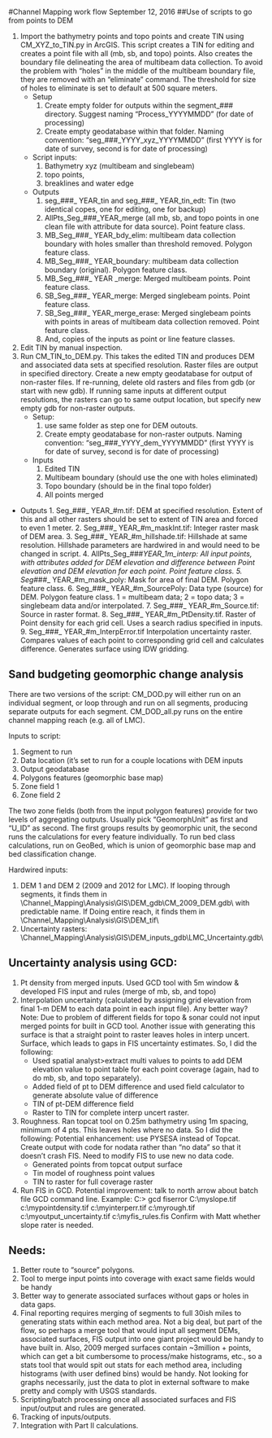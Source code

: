 
#Channel Mapping work flow
September 12, 2016
##Use of scripts to go from points to DEM
1. Import the bathymetry points and topo points and create TIN using CM_XYZ_to_TIN.py in ArcGIS. This script creates a TIN for editing and creates a point file with all (mb, sb, and topo) points. Also creates the boundary file delineating the area of multibeam data collection. To avoid the problem with “holes” in the middle of the multibeam boundary file, they are removed with an “eliminate” command. The threshold for size of holes to eliminate is set to default at 500 square meters.
    * Setup
        1. Create empty folder for outputs within the segment_### directory. Suggest naming “Process_YYYYMMDD” (for date of processing)
        2. Create empty geodatabase within that folder. Naming convention: “seg_###_YYYY_xyz_YYYYMMDD” (first YYYY is for date of survey, second is for date of processing)
    * Script inputs:
        1. Bathymetry xyz (multibeam and singlebeam)
        2. topo points, 
        3. breaklines and water edge
    * Outputs
        1. seg_###_ YEAR_tin and seg_###_ YEAR_tin_edt: Tin (two identical copes, one for editing, one for backup)
        2. AllPts_Seg_###_YEAR_merge (all mb, sb, and topo points in one clean file with attribute for data source). Point feature class.
        3. MB_Seg_###_ YEAR_bdy_elim: multibeam data collection boundary with holes smaller than threshold removed. Polygon feature class.
        4. MB_Seg_###_ YEAR_boundary: multibeam data collection boundary (original). Polygon feature class.
        5. MB_Seg_###_ YEAR _merge: Merged multibeam points. Point feature class.
        6. SB_Seg_###_ YEAR_merge: Merged singlebeam points. Point feature class.
        7. SB_Seg_###_ YEAR_merge_erase: Merged singlebeam points with points in areas of multibeam data collection removed. Point feature class.
        8. And, copies of the inputs as point or line feature classes.
2. Edit TIN by manual inspection.
3. Run CM_TIN_to_DEM.py. This takes the edited TIN and produces DEM and associated data sets at specified resolution. Raster files are output in specified directory. Create a new empty geodatabase for output of non-raster files. If re-running, delete old rasters and files from gdb (or start with new gdb). If running same inputs at different output resolutions, the rasters can go to same output location, but specify new empty gdb for non-raster outputs.
    * Setup: 
        1. use same folder as step one for DEM outouts.
        2. Create empty geodatabase for non-raster outputs. Naming convention: “seg_###_YYYY_dem_YYYYMMDD” (first YYYY is for date of survey, second is for date of processing)
    * Inputs
        1. Edited TIN
        2. Multibeam boundary (should use the one with holes eliminated)
        3. Topo boundary (should be in the final topo folder)
        4. All points merged
* Outputs
        1. Seg_###_ YEAR_#m.tif: DEM at specified resolution. Extent of this and all other rasters should be set to extent of TIN area and forced to even 1 meter.
        2. Seg_###_ YEAR_#m_maskInt.tif: Integer raster mask of DEM area.
        3. Seg_###_ YEAR_#m_hillshade.tif: Hillshade at same resolution. Hillshade parameters are hardwired in and would need to be changed in script.
        4. 	AllPts_Seg_###_YEAR_1m_interp: All input points, with attributes added for DEM elevation and difference between Point elevation and DEM elevation for each point.  Point feature class.
        5. Seg_###_ YEAR_#m_mask_poly: Mask for area of final DEM. Polygon feature class.
        6. Seg_###_ YEAR_#m_SourcePoly: Data type (source) for DEM. Polygon feature class. 1 = multibeam data; 2 = topo data; 3 = singlebeam data and/or interpolated.
        7. Seg_###_ YEAR_#m_Source.tif: Source in raster format.
        8. Seg_###_ YEAR_#m_PtDensity.tif. Raster of  Point density for each grid cell. Uses a search radius specified in inputs.
        9. Seg_###_ YEAR_#m_InterpError.tif Interpolation uncertainty raster. Compares values of each point to corresponding grid cell and calculates difference. Generates surface using IDW gridding.
## Sand budgeting geomorphic change analysis
There are two versions of the script: CM_DOD.py will either run on an individual segment, or loop through and run on all segments, producing separate outputs for each segment. CM_DOD_all.py runs on the entire channel mapping reach (e.g. all of LMC).

Inputs to script:
1.	Segment to run
2.	Data location (it’s set to run for a couple locations with DEM inputs
3.	Output geodatabase
4.	Polygons features (geomorphic base map)
5.	Zone field 1
6.	Zone field 2

The two zone fields (both from the input polygon features) provide for two levels of aggregating outputs.  Usually pick “GeomorphUnit” as first and “U_ID” as second. The first groups results by geomorphic unit, the second runs the calculations for every feature individually. To run bed class calculations, run on GeoBed, which is union of geomorphic base map and bed classification change.

Hardwired inputs:
1. DEM 1 and DEM 2 (2009 and 2012 for LMC).  If looping through segments, it finds them in \\Channel_Mapping\\Analysis\\GIS\\DEM_gdb\\CM_2009_DEM.gdb\\ with predictable name. If Doing entire reach, it finds them in \\Channel_Mapping\\Analysis\\GIS\\DEM_tif\\ 
2. Uncertainty rasters: \\Channel_Mapping\\Analysis\\GIS\\DEM_inputs_gdb\\LMC_Uncertainty.gdb\\
## Uncertainty analysis using GCD:
1. Pt density from merged inputs. Used GCD tool with 5m window & developed FIS input and rules (merge of mb, sb, and topo)
2. Interpolation uncertainty (calculated by assigning grid elevation from final 1-m DEM to each data point in each input file). Any better way? Note: Due to problem of different fields for topo & sonar could not input merged points for built in GCD tool. Another issue with generating this surface is that a straight point to raster leaves holes in interp uncert. Surface, which leads to gaps in FIS uncertainty estimates. So, I did the following:
    * Used spatial analyst>extract multi values to points to add DEM elevation value to point table for each point coverage (again, had to do mb, sb, and topo separately).
    * Added field of pt to DEM difference and used field calculator to generate absolute value of difference
    * TIN of pt-DEM difference field
    * Raster to TIN for complete interp uncert raster.
3. Roughness. Ran topcat tool on 0.25m bathymetry using 1m spacing, minimum of 4 pts. This leaves holes where no data. So I did the following:  Potential enhancement: use PYSESA instead of Topcat. Create output with code for nodata rather than “no data” so that it doesn’t crash FIS. Need to modify FIS to use new no data code.
    * Generated points from topcat output surface
    * Tin model of roughness point values
    * TIN to raster for full coverage raster
4. Run FIS in GCD.  Potential improvement:  talk to north arrow about batch file GCD command line. Example: C:> gcd fiserror C:\myslope.tif c:\mypointdensity.tif c:\myinterperr.tif c:\myrough.tif c:\myoutput_uncertainty.tif c:\myfis_rules.fis
Confirm with Matt whether slope rater is needed.

## Needs:
1. Better route to “source” polygons. 
2.	Tool to merge input points into coverage with exact same fields would be handy
3.	Better way to generate associated surfaces without gaps or holes in data gaps. 
4.	Final reporting requires merging of segments to full 30ish miles to generating stats within each method area. Not a big deal, but part of the flow, so perhaps a merge tool that would input all segment DEMs, associated surfaces, FIS output into one giant project would be handy to have built in. Also, 2009 merged surfaces contain ~3million + points, which can get a bit cumbersome to process/make histograms, etc., so a stats tool that would spit out stats for each method area, including histograms (with user defined bins) would be handy. Not looking for graphs necessarily, just the data to plot in external software to make pretty and comply with USGS standards.
5.	Scripting/batch processing once all associated surfaces and FIS input/output and rules are generated.  
6.	Tracking of inputs/outputs. 
7.	Integration with Part II calculations.
